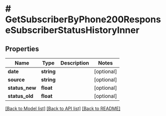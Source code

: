 # # GetSubscriberByPhone200ResponseSubscriberStatusHistoryInner

## Properties

Name | Type | Description | Notes
------------ | ------------- | ------------- | -------------
**date** | **string** |  | [optional]
**source** | **string** |  | [optional]
**status_new** | **float** |  | [optional]
**status_old** | **float** |  | [optional]

[[Back to Model list]](../../README.md#models) [[Back to API list]](../../README.md#endpoints) [[Back to README]](../../README.md)
